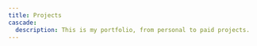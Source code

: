 ```yaml
---
title: Projects
cascade:
  description: This is my portfolio, from personal to paid projects.
---
```



